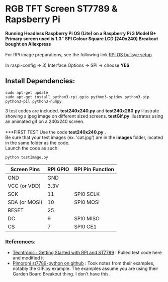 # RGB TFT Screen ST7789 & Rapsberry Pi

**Running Headless Raspberry Pi OS (Lite) on a Raspberry Pi 3 Model B+**
<br />
**Primary screen used is 1.3" SPI Colour Square LCD (240x240) Breakout bought on Aliexpress**
<br />
<br />
For RPi image preparations, see the following link [RPi OS bullsye setup](https://www.raspberrypi.com/news/raspberry-pi-bullseye-update-april-2022/)
<br />
<br />
In raspi-config -> 3) Interface Options -> SPI -> choose **YES** <br />

## Install Dependencies:

```shell
sudo apt-get update
sudo apt-get install python3-rpi.gpio python3-spidev python3-pip python3-pil python3-numpy
```
3 test codes are included. **test240x240.py** and **test240x280.py** illustrate showing a jpeg image on different sized screens. **testGif.py** illustrates using an animated gif on a 240x240 screen. <br /> 
<br />
***FIRST TEST
Use the code **test240x240.py** . <br />
Be sure that your test images (ex. 'cat.jpg') are in the **images** folder, located in the same folder as the code. <br />
Launch the code as such:

```shell
python testImage.py
```

| Screen Pins   | RPI GPIO | RPI Pin Function |
| ------------- | -------- | ---------------- |
| GND           | GND      |                  |
| VCC (or VDD)  | 3.3V     |                  |
| SCK           | 11       | SPI0 SCLK        |
| SDA (or MOSI) | 10       | SPI0 MOSI        |
| RESET         | 25       |                  |
| DC            | 9        | SPI0 MISO        |
| CS            | 7        | SPI0 CE1         |

### References: 
- [Techtronic : Getting Started with RPI and ST7789](https://techatronic.com/st7789-raspberry-pi/) : Pulled test code here and modified it
- [Pimoroni st7789-python on github](https://github.com/pimoroni/st7789-python) : Took notes from their examples, notably the GIF.py example. The examples assume you are using their Garden Board Breakout thing. I don't have this. 
